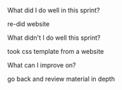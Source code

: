 What did I do well in this sprint?

re-did website

What didn't I do well this sprint?

took css template from a website

What can I improve on?

go back and review material in depth
